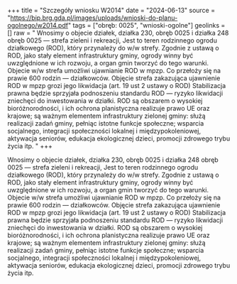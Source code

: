 +++
title = "Szczegóły wniosku W2014"
date = "2024-06-13"
source = "https://bip.brg.gda.pl/images/uploads/wnioski-do-planu-ogolnego/w2014.pdf"
tags = ["obręb: 0025", "wnioski-ogolne"]
geolinks = []
raw = " Wnosimy o objecie działek, działka 230, obręb 0025 i działka 248 obręb 0025 — strefa zieleni i rekreacji, Jest to teren rodzinnego ogrodu działkowego (ROD), który przynależy do w/w strefy. Zgodnie z ustawą o ROD, jako stały element infrastruktury gminy, ogrody winny być uwzględnione w ich rozwoju, a organ gmin tworzyć do tego warunki. Objecie w/w strefa umożliwi ujawnianie ROD w mpzp. Co przełoży się na prawie 600 rodzin — działkowców. Objęcie strefa zakazująca ujawnienie ROD w mpzp grozi jego likwidacja (art. 19 ust 2 ustawy o ROD) Stabilizacja prawna będzie sprzyjała podnoszeniu standardu ROD — ryzyko likwidacji zniechęci do inwestowania w działki. ROD są obszarem o wysokiej bioróżnorodności, i ich ochrona planistyczna realizuje prawo UE oraz krajowe; są ważnym elementem infrastruktury zielonej gminy: służą realizacji zadań gminy, pełniąc istotne funkcje społeczne; wsparcia socjalnego, integracji społeczności lokalnej i międzypokoleniowej, aktywacja seniorów, edukacja ekologicznej dzieci, promocji zdrowego trybu życia itp. "
+++

 Wnosimy o objecie działek, działka 230, obręb 0025 i działka 248 obręb 0025 — strefa zieleni i rekreacji, Jest to teren
rodzinnego ogrodu działkowego (ROD), który przynależy do w/w strefy. Zgodnie z ustawą o ROD, jako stały element
infrastruktury gminy, ogrody winny być uwzględnione w ich rozwoju, a organ gmin tworzyć do tego warunki. Objecie
w/w strefa umożliwi ujawnianie ROD w mpzp. Co przełoży się na prawie 600 rodzin — działkowców. Objęcie strefa
zakazująca ujawnienie ROD w mpzp grozi jego likwidacja (art. 19 ust 2 ustawy o ROD) Stabilizacja prawna będzie
sprzyjała podnoszeniu standardu ROD — ryzyko likwidacji zniechęci do inwestowania w działki. ROD są obszarem o
wysokiej bioróżnorodności, i ich ochrona planistyczna realizuje prawo UE oraz krajowe; są ważnym elementem
infrastruktury zielonej gminy: służą realizacji zadań gminy, pełniąc istotne funkcje społeczne; wsparcia socjalnego,
integracji społeczności lokalnej i międzypokoleniowej, aktywacja seniorów, edukacja ekologicznej dzieci, promocji
zdrowego trybu życia itp.



